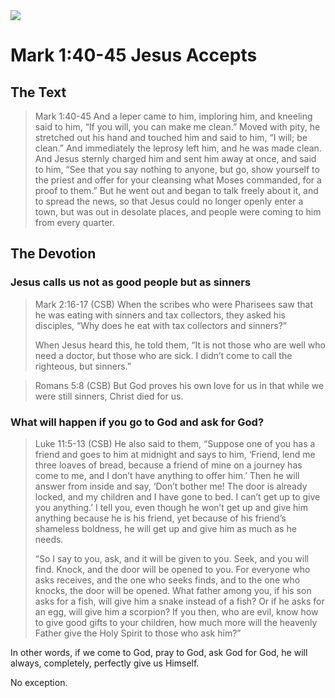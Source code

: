 <img class="intro-right" src="/images/art-mark.jpg">

# Mark 1:40-45 Jesus Accepts

## The Text

>Mark 1:40-45 And a leper came to him, imploring him, and kneeling said to him, “If you will, you can make me clean.” Moved with pity, he stretched out his hand and touched him and said to him, “I will; be clean.” And immediately the leprosy left him, and he was made clean. And Jesus sternly charged him and sent him away at once, and said to him, “See that you say nothing to anyone, but go, show yourself to the priest and offer for your cleansing what Moses commanded, for a proof to them.” But he went out and began to talk freely about it, and to spread the news, so that Jesus could no longer openly enter a town, but was out in desolate places, and people were coming to him from every quarter.

## The Devotion

### Jesus calls us not as good people but as sinners

>Mark 2:16-17 (CSB) When the scribes who were Pharisees saw that he was eating with sinners and tax collectors, they asked his disciples, “Why does he eat with tax collectors and sinners?”
>
>When Jesus heard this, he told them, “It is not those who are well who need a doctor, but those who are sick. I didn’t come to call the righteous, but sinners.”

>Romans 5:8 (CSB) But God proves his own love for us in that while we were still sinners, Christ died for us.

### What will happen if you go to God and ask for God?

>Luke 11:5-13 (CSB) He also said to them, “Suppose one of you has a friend and goes to him at midnight and says to him, ‘Friend, lend me three loaves of bread, because a friend of mine on a journey has come to me, and I don’t have anything to offer him.’ Then he will answer from inside and say, ‘Don’t bother me! The door is already locked, and my children and I have gone to bed. I can’t get up to give you anything.’ I tell you, even though he won’t get up and give him anything because he is his friend, yet because of his friend’s shameless boldness, he will get up and give him as much as he needs.
>
>“So I say to you, ask, and it will be given to you. Seek, and you will find. Knock, and the door will be opened to you. For everyone who asks receives, and the one who seeks finds, and to the one who knocks, the door will be opened. What father among you, if his son asks for a fish, will give him a snake instead of a fish? Or if he asks for an egg, will give him a scorpion? If you then, who are evil, know how to give good gifts to your children, how much more will the heavenly Father give the Holy Spirit to those who ask him?”

In other words, if we come to God, pray to God, ask God for God, he will always, completely, perfectly give us Himself.

No exception.

